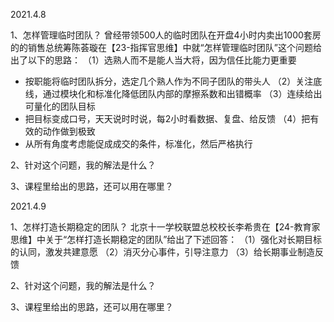 2021.4.8

1、怎样管理临时团队？
曾经带领500人的临时团队在开盘4小时内卖出1000套房的的销售总统筹陈荟璇在【23-指挥官思维】中就“怎样管理临时团队”这个问题给出了以下的思路：
（1）选熟人而不是能人当大将，因为信任比能力更重要
- 按职能将临时团队拆分，选定几个熟人作为不同子团队的带头人
（2）关注底线，通过模块化和标准化降低团队内部的摩擦系数和出错概率
（3）连续给出可量化的团队目标
- 把目标变成口号，天天说时时说，每2小时看数据、复盘、给反馈
（4）把有效的动作做到极致
- 从所有角度考虑能促成成交的条件，标准化，然后严格执行

2、针对这个问题，我的解法是什么？

3、课程里给出的思路，还可以用在哪里？


2021.4.9

1、怎样打造长期稳定的团队？
北京十一学校联盟总校校长李希贵在【24-教育家思维】中关于“怎样打造长期稳定的团队”给出了下述回答：
（1）强化对长期目标的认同，激发共建意愿
（2）消灭分心事件，引导注意力
（3）给长期事业制造反馈

2、针对这个问题，我的解法是什么？

3、课程里给出的思路，还可以用在哪里？
